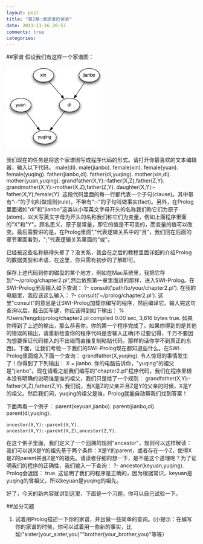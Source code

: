 ```yaml
---
layout: post
title: "第2章:谁是谁的爸爸"
date: 2011-11-16 20:57
comments: true
categories: 
---
```


##家谱
假设我们有这样一个家谱图：

!["alt"](/images/chapter2_1.png "family-tree")

我们现在的任务是将这个家谱图写成程序代码的形式。请打开你最喜欢的文本编辑器，输入以下代码。
	male(di).
	male(jianbo).
	female(xin).
	female(yuan).
	female(yuqing).
	father(jianbo,di).
	father(di,yuqing).
	mother(xin,di).
	mother(yuan,yuqing).
	grandfather(X,Y):-father(X,Z),father(Z,Y).
	grandmother(X,Y):-mother(X,Z),father(Z,Y).
	daughter(X,Y):-father(X,Y),female(Y).
这段代码里面的每一行都代表一个子句(clause)。其中带有“:-”的子句叫做规则(rule)，不带有":-"的子句叫做事实(fact)。另外，在Prolog里面诸如"di"和"jianbo"这类以小写英文字母开头的名称我们称它们为原子(atom)，以大写英文字母为开头的名称我们称它们为变量，例如上面程序里面的"X"和"Y"。顾名思义，原子是常量，即它的值是不可变的，而变量的值可以改变。最后需要讲的是，在Prolog里面","代表逻辑关系中的"且"，我们回在后面的章节里面看到，";"代表逻辑关系里面的"或"。

已经被这些名称搞得头晕了？没关系，我会在之后的教程里面详细的介绍Prolog的数据类型和术语，在这里，你只需有初步的了解即可。

保存上述代码到你的磁盘的某个地方，例如在Mac系统里，我把它存到“～/prolog/chapter2.pl”,然后依照第一章里面讲的那样，进入SWI-Prolog。在SWI-Prolog里面输入如下查询：
	?- consult('path/to/your/chapter2.pl').
在我的电脑里，我应该这么输入：
	?- consult('~/prolog/chapter2.pl').
这里"consult"的意思是让SWI-Prolog加载你编写的程序，然后编译它。输入完这句查询以后，敲击回车键，你应该得到如下输出：
	% /Users/fengdi/prolog/chapter2.pl compiled 0.00 sec, 3,816 bytes
	true.
如果你得到了上述的输出，那么恭喜你，你的第一个程序完成了。如果你得到的是其他的错误的输出，请重新检查你的程序代码是否输入正确(不过要记得，千万不要因为想要保证代码输入的不出错而直接复制粘贴代码，那样的话你学不到真正的东西)。下面，让我们考验一下我们的SWI-Prolog现在都知道些什么。在SWI-Prolog里面输入下面一个查询：
	grandfather(X,yuqing).
令人惊讶的事情发生了！你得到了下列输出：
	X = jianbo.
你的电脑告诉你，"yuqing"的祖父是"jianbo"。现在请看之前我们编写的"chapter2.pl"程序代码，我们在程序里根本没有明确的说明谁是谁的祖父，我们只是给了一个规则：
	grandfather(X,Y):-father(X,Z),father(Z,Y).
我们说，当X是Z的父亲并且Z是Y的父亲的时候，X是Y的祖父。然后我们问，yuqing的祖父是谁，Prolog就能自动帮我们找到答案！

下面再看一个例子：
	parent(keyuan,jianbo).
	parent(jianbo,di).
	parent(di,yuqing).
	
	ancestor(X,Y):-parent(X,Y).
	ancestor(X,Y):-parent(X,Z),ancestor(Z,Y).
在这个例子里面，我们定义了一个回溯的规则"ancestor"，规则可以这样解读：我们可以说X是Y的祖先基于两个条件：X是Y的parent，或者存在一个Z，使得X是Z的parent并且Z是Y的祖先。请读者仔细的想一下，是不是这个道理呢？为了证明我们的程序的正确性，我们输入一下查询：
	?- ancestor(keyuan,yuqing).
Prolog会返回：
	true.
这证明了我们的程序是正确的，因为根据常识，keyuan是yuqing的曾祖父，所以keyuan是yuqing的祖先。

好了，今天的新内容就讲到这里，下面是一个习题，你可以自己试验一下。

##加分习题
1. 试着用Prolog描述一下你的家谱，并且做一些简单的查询。(小提示：在编写你的家谱的时候，你可以试着用一些新的事实，比如:"sister(your_sister,you)""brother(your_brother,you)"等等）